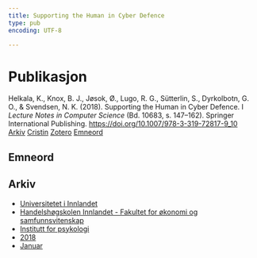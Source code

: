 ```yaml
---
title: Supporting the Human in Cyber Defence
type: pub
encoding: UTF-8

---
```

<h1>Publikasjon</h1>
<article id="csl-bib-container-3WX9RKHQ" class="csl-bib-container">
  <div class="csl-bib-body"> <div class="csl-entry">Helkala, K., Knox, B. J., Jøsok, Ø., Lugo, R. G., Sütterlin, S., Dyrkolbotn, G. O., &#38; Svendsen, N. K. (2018). Supporting the Human in Cyber Defence. I <i>Lecture Notes in Computer Science</i> (Bd. 10683, s. 147–162). Springer International Publishing. <a href="https://doi.org/10.1007/978-3-319-72817-9_10">https://doi.org/10.1007/978-3-319-72817-9_10</a></div> </div>
  <div class="csl-bib-buttons">
    <a href="#taxonomy-article-3WX9RKHQ" alt="archive" class="csl-bib-button">Arkiv</a>
    <a href="https://app.cristin.no/results/show.jsf?id=1543522" alt="Cristin" class="csl-bib-button">Cristin</a>
    <a href="http://zotero.org/groups/5881554/items/3WX9RKHQ" alt="Zotero" class="csl-bib-button">Zotero</a>
    <a href="#keywords-article-3WX9RKHQ" alt="keywords" class="csl-bib-button">Emneord</a>
  </div>
  <div id="csl-bib-meta-container-3WX9RKHQ"></div>
</article>
<div id="csl-bib-meta-3WX9RKHQ" class="csl-bib-meta">
  <article id="keywords-article-3WX9RKHQ" class="keywords-article">
    <h1>Emneord</h1>
    
  </article>
  <article id="taxonomy-article-3WX9RKHQ" class="taxonomy-article">
    <h1>Arkiv</h1>
    <ul>
      <li>
        <a href="/nn/archive/?key=3DCRN523">Universitetet i Innlandet</a>
      </li>
      <li>
        <a href="/nn/archive/?key=DU8Q9LN9">Handelshøgskolen Innlandet - Fakultet for økonomi og samfunnsvitenskap</a>
      </li>
      <li>
        <a href="/nn/archive/?key=KTD9NXA8">Institutt for psykologi</a>
      </li>
      <li>
        <a href="/nn/archive/?key=EQ5YLBRL">2018</a>
      </li>
      <li>
        <a href="/nn/archive/?key=EFW5C4KD">Januar</a>
      </li>
    </ul>
  </article>
</div>
